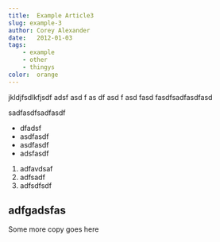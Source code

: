 ```yaml
---
title:  Example Article3
slug: example-3
author: Corey Alexander
date:   2012-01-03
tags:
    - example
    - other
    - thingys
color:  orange
---
```


jkldjfsdlkfjsdf
adsf
asd
f
as
df
asd
f
asd
fasd
fasdfsadfasdfasd

sadfasdfsadfasdf

- dfadsf
- asdfasdf
- asdfasdf
- adsfasdf

1. adfavdsaf
1. adfsadf
1. adfsdfsdf

## adfgadsfas


Some more copy goes here
